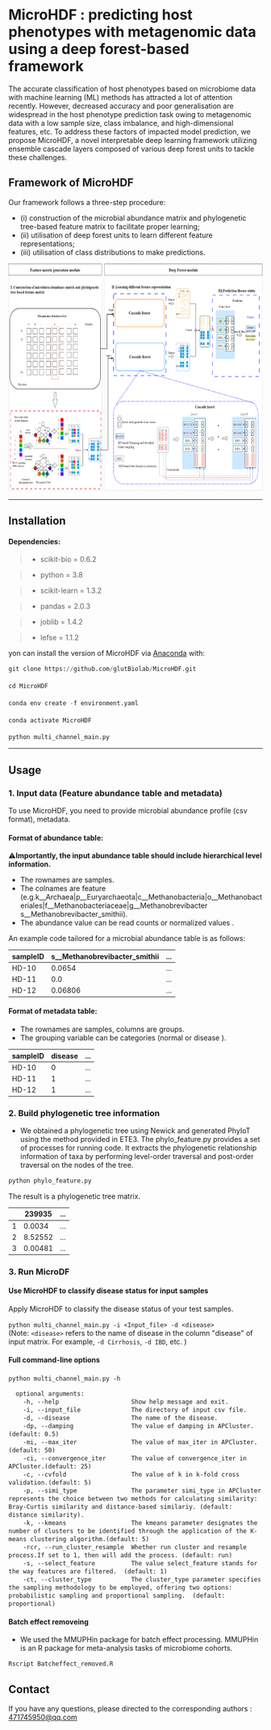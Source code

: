 # MicroHDF : predicting host phenotypes with metagenomic data using a deep forest-based framework

The accurate classification of host phenotypes based on microbiome data with machine learning (ML) methods has attracted a lot of attention recently. However, decreased accuracy and poor generalisation are widespread in the host phenotype prediction task owing to metagenomic data with a low sample size, class imbalance, and high-dimensional features, etc. To address these factors of impacted model prediction, we propose MicroHDF, a novel interpretable deep learning framework utilizing ensemble cascade layers composed of various deep forest units to tackle these challenges. 



## Framework of MicroHDF

Our framework follows a three-step procedure: 
- (i) construction of the microbial abundance matrix and phylogenetic tree-based feature matrix to facilitate proper learning; 
- (ii) utilisation of deep forest units to learn different feature representations; 
- (iii) utilisation of class distributions to make predictions.

<img src="./Figure_1.png" width = "800" height = "450"> 

-------------------------------------

## Installation

#### Dependencies:</BR>

>* scikit-bio = 0.6.2

>* python = 3.8

>* scikit-learn = 1.3.2

>* pandas = 2.0.3

>* joblib = 1.4.2

>* lefse = 1.1.2

yon can install the  version of  MicroHDF via [Anaconda](https://anaconda.org/) with:</BR>

``` python
git clone https://github.com/glutBiolab/MicroHDF.git

cd MicroHDF

conda env create -f environment.yaml

conda activate MicroHDF

python multi_channel_main.py
``` 
-------------------------


## Usage


### 1. Input data (Feature abundance table and metadata)

To use MicroHDF, you need to provide microbial abundance profile (csv format), metadata.

#### Format of abundance table:

⚠️**Importantly, the input abundance table should include hierarchical level information.**

- The rownames are samples.
- <div class="long-text">The colnames are feature (e.g.k__Archaea|p__Euryarchaeota|c__Methanobacteria|o__Methanobacteriales|f__Methanobacteriaceae|g__Methanobrevibacter s__Methanobrevibacter_smithii).</div>
- The abundance value can be read counts or normalized values .

An example code tailored for a microbial abundance table is as follows:

| sampleID          |s__Methanobrevibacter_smithii | ...     |
|--------------|------------|------------|
| HD-10 |0.0654  |...   |
| HD-11|0.0   |...   |
| HD-12  |0.06806  |...   |

#### Format of metadata table:

- The rownames are samples, columns are groups.
- The grouping variable can be categories (normal or disease ).

| sampleID     |disease  | ...     |
|--------------|------------|------------|
| HD-10 |0 |...   |
| HD-11|1  |...   |
| HD-12  |1   |...   |

### 2. Build phylogenetic tree information

- We obtained a phylogenetic tree using Newick and generated PhyIoT using the method provided in ETE3. The phylo_feature.py provides a set of processes for running code. It extracts the phylogenetic relationship information of taxa by performing level-order traversal and post-order traversal on the nodes of the tree.

 ``` python
python phylo_feature.py
```

The result is a phylogenetic tree matrix.<br/>

|      |239935  | ...     |
|--------------|------------|------------|
|1|0.0034 |...   |
| 2|8.52552 |...   |
| 3  |0.00481   |...   |


### 3. Run MicroDF


#### Use MicroHDF to classify disease status for input samples

 Apply MicroHDF to classify the disease status of your test samples.


`
python multi_channel_main.py -i <Input_file> -d <disease>
`<BR/>
(Note: `<disease>` refers to the name of disease in the column "disease" of input matrix. For example, `-d Cirrhosis`, `-d IBD`, etc. )

#### Full command-line options
`python multi_channel_main.py -h`<BR/>
```
  optional arguments:
    -h, --help                    Show help message and exit.
    -i, --input_file              The directory of input csv file.
    -d, --disease                 The name of the disease.
    -dp, --damping                The value of damping in APCluster.(default: 0.5)
    -mi, --max_iter               The value of max_iter in APCluster.(default: 50)
    -ci, --convergence_iter       The value of convergence_iter in APCluster.(default: 25)
    -c, --cvfold                  The value of k in k-fold cross validation.(default: 5)
    -p, --simi_type               The parameter simi_type in APCluster represents the choice between two methods for calculating similarity: Bray-Curtis similarity and distance-based similariy. (default: distance similarity).
    -k, --kmeans                  The kmeans parameter designates the number of clusters to be identified through the application of the K-means clustering algorithm.(default: 5)
    -rcr, --run_cluster_resample  Whether run cluster and resample process.If set to 1, then will add the process. (default: run)
    -s, --select_feature          The value select_feature stands for the way features are filtered.  (default: 1)
    -ct, --cluster_type           The cluster_type parameter specifies the sampling methodology to be employed, offering two options: probabilistic sampling and proportional sampling.  (default: proportional)
```

#### Batch effect removeing
- We used the MMUPHin package for batch effect processing. MMUPHin is an R package for meta-analysis tasks of microbiome cohorts. 

 ```R
Rscript Batcheffect_removed.R
 ```




#### 

## Contact

If you have any questions, please directed to the corresponding authors : 471745950@qq.com 

